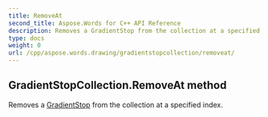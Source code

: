 ```yaml
---
title: RemoveAt
second_title: Aspose.Words for C++ API Reference
description: Removes a GradientStop from the collection at a specified index. 
type: docs
weight: 0
url: /cpp/aspose.words.drawing/gradientstopcollection/removeat/
---
```

## GradientStopCollection.RemoveAt method


Removes a [GradientStop](../gradientstop/) from the collection at a specified index.

